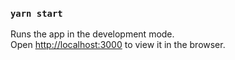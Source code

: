 

### `yarn start`

Runs the app in the development mode.<br />
Open [http://localhost:3000](http://localhost:3000) to view it in the browser.


